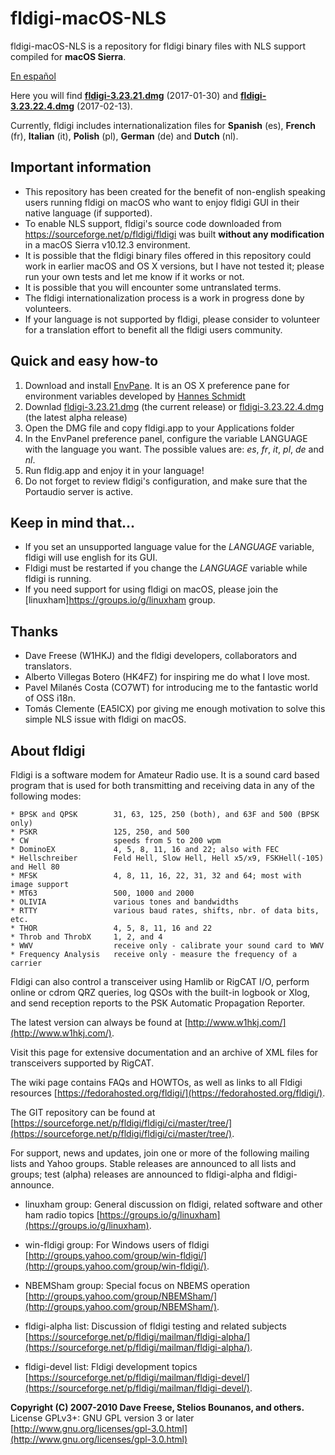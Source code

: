 # fldigi-macOS-NLS

fldigi-macOS-NLS is a repository for fldigi binary files with NLS support compiled for **macOS Sierra**.

[En español](README_es.md)

Here you will find **[fldigi-3.23.21.dmg](https://github.com/HK4QWC/fldigi-macOS-NLS/blob/master/fldigi-3.23.21.dmg)** (2017-01-30) and **[fldigi-3.23.22.4.dmg](https://github.com/HK4QWC/fldigi-macOS-NLS/blob/master/fldigi-3.23.22.4.dmg)** (2017-02-13).

Currently, fldigi includes internationalization files for **Spanish** (es), **French** (fr), **Italian** (it), **Polish** (pl), **German** (de) and **Dutch** (nl).

## Important information

* This repository has been created for the benefit of non-english speaking users running fldigi on macOS who want to enjoy fldigi GUI in their native language (if supported).
* To enable NLS support, fldigi's source code downloaded from https://sourceforge.net/p/fldigi/fldigi was built **without any modification** in a macOS Sierra v10.12.3 environment.
* It is possible that the fldigi binary files offered in this repository could work in earlier macOS and OS X versions, but I have not tested it; please run your own tests and let me know if it works or not.
* It is possible that you will encounter some untranslated terms.
* The fldigi internationalization process is a work in progress done by volunteers.
* If your language is not supported by fldigi, please consider to volunteer for a translation effort to benefit all the fldigi users community.

## Quick and easy how-to

1. Download and install [EnvPane](https://github.com/hschmidt/EnvPane). It is an OS X preference pane for environment variables developed by [Hannes Schmidt](https://diaryproducts.net/)
2. Downlad [fldigi-3.23.21.dmg](https://github.com/HK4QWC/fldigi-macOS-NLS/blob/master/fldigi-3.23.21.dmg) (the current release) or [fldigi-3.23.22.4.dmg](https://github.com/HK4QWC/fldigi-macOS-NLS/blob/master/fldigi-3.23.22.4.dmg) (the latest alpha release)
3. Open the DMG file and copy fldigi.app to your Applications folder 
4. In the EnvPanel preference panel, configure the variable LANGUAGE with the language you want. The possible values are: _es_, _fr_, _it_, _pl_, _de_ and _nl_.
5. Run fldig.app and enjoy it in your language!
6. Do not forget to review fldigi's configuration, and make sure that the Portaudio server is active.

## Keep in mind that...

* If you set an unsupported language value for the _LANGUAGE_ variable, fldigi will use english for its GUI.
* Fldigi must be restarted if you change the _LANGUAGE_ variable while fldigi is running.
* If you need support for using fldigi on macOS, please join the [linuxham]https://groups.io/g/linuxham group.

## Thanks

* Dave Freese (W1HKJ) and the fldigi developers, collaborators and translators.
* Alberto Villegas Botero (HK4FZ) for inspiring me do what I love most.
* Pavel Milanés Costa (CO7WT) for introducing me to the fantastic world of OSS i18n.
* Tomás Clemente (EA5ICX) por giving me enough motivation to solve this simple NLS issue with fldigi on macOS.

## About fldigi

Fldigi is a software modem for Amateur Radio use. It is a sound card based program that is used for both transmitting and receiving data in any of the following modes:

```
* BPSK and QPSK        31, 63, 125, 250 (both), and 63F and 500 (BPSK only)
* PSKR                 125, 250, and 500
* CW                   speeds from 5 to 200 wpm
* DominoEX             4, 5, 8, 11, 16 and 22; also with FEC
* Hellschreiber        Feld Hell, Slow Hell, Hell x5/x9, FSKHell(-105) and Hell 80
* MFSK                 4, 8, 11, 16, 22, 31, 32 and 64; most with image support
* MT63                 500, 1000 and 2000
* OLIVIA               various tones and bandwidths
* RTTY                 various baud rates, shifts, nbr. of data bits, etc.
* THOR                 4, 5, 8, 11, 16 and 22
* Throb and ThrobX     1, 2, and 4
* WWV                  receive only - calibrate your sound card to WWV
* Frequency Analysis   receive only - measure the frequency of a carrier
```

Fldigi can also control a transceiver using Hamlib or RigCAT I/O, perform online or cdrom QRZ queries, log QSOs with the built-in logbook or Xlog, and send reception reports to the PSK Automatic Propagation Reporter.

The latest version can always be found at [http://www.w1hkj.com/](http://www.w1hkj.com/).

Visit this page for extensive documentation and an archive of XML files for transceivers supported by RigCAT.

The wiki page contains FAQs and HOWTOs, as well as links to all Fldigi resources [https://fedorahosted.org/fldigi/](https://fedorahosted.org/fldigi/).

The GIT repository can be found at [https://sourceforge.net/p/fldigi/fldigi/ci/master/tree/](https://sourceforge.net/p/fldigi/fldigi/ci/master/tree/).

For support, news and updates, join one or more of the following mailing lists and Yahoo groups.  Stable releases are announced to all lists and groups; test (alpha) releases are announced to fldigi-alpha and fldigi-announce.

* linuxham group: General discussion on fldigi, related software and other ham radio topics [https://groups.io/g/linuxham](https://groups.io/g/linuxham).

* win-fldigi group: For Windows users of fldigi  [http://groups.yahoo.com/group/win-fldigi/](http://groups.yahoo.com/group/win-fldigi/).

* NBEMSham group: Special focus on NBEMS operation [http://groups.yahoo.com/group/NBEMSham/](http://groups.yahoo.com/group/NBEMSham/). 

* fldigi-alpha list: Discussion of fldigi testing and related subjects     [https://sourceforge.net/p/fldigi/mailman/fldigi-alpha/](https://sourceforge.net/p/fldigi/mailman/fldigi-alpha/).

* fldigi-devel list: Fldigi development topics [https://sourceforge.net/p/fldigi/mailman/fldigi-devel/](https://sourceforge.net/p/fldigi/mailman/fldigi-devel/).
    
**Copyright (C) 2007-2010 Dave Freese, Stelios Bounanos, and others.** License GPLv3+: GNU GPL version 3 or later [http://www.gnu.org/licenses/gpl-3.0.html](http://www.gnu.org/licenses/gpl-3.0.html)